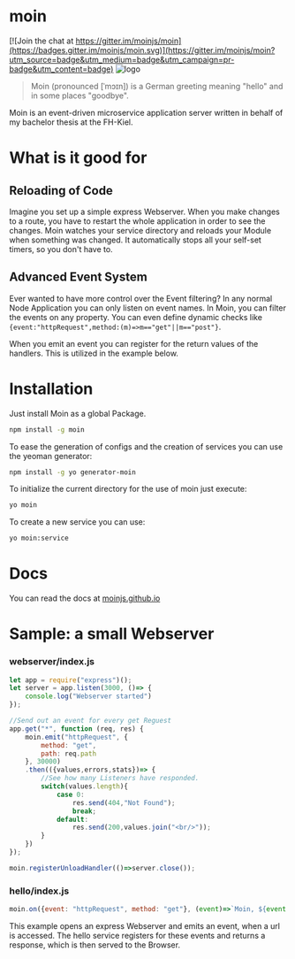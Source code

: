 # moin

[![Join the chat at https://gitter.im/moinjs/moin](https://badges.gitter.im/moinjs/moin.svg)](https://gitter.im/moinjs/moin?utm_source=badge&utm_medium=badge&utm_campaign=pr-badge&utm_content=badge)
![logo](https://raw.githubusercontent.com/moinjs/moin/master/logo.png)
>Moin (pronounced [ˈmɔɪn]) is a German greeting meaning "hello" and in some places "goodbye".

Moin is an event-driven microservice application server written in behalf of my bachelor thesis at the FH-Kiel.

# What is it good for
## Reloading of Code
Imagine you set up a simple express Webserver. When you make changes to a route, you have to restart the whole application in order to see the changes.
Moin watches your service directory and reloads your Module when something was changed. It automatically stops all your self-set timers, so you don't have to.

## Advanced Event System
Ever wanted to have more control over the Event filtering? In any normal Node Application you can only listen on event names.
In Moin, you can filter the events on any property. You can even define dynamic checks like `{event:"httpRequest",method:(m)=>m=="get"||m=="post"}`.
 
When you emit an event you can register for the return values of the handlers. This is utilized in the example below.

# Installation
Just install Moin as a global Package.
```bash
npm install -g moin
```

To ease the generation of configs and the creation of services you can use the yeoman generator:
```bash
npm install -g yo generator-moin
```

To initialize the current directory for the use of moin just execute:
```bash
yo moin
```

To create a new service you can use:

```bash
yo moin:service
```

# Docs
You can read the docs at [moinjs.github.io](http://moinjs.github.io)
# Sample: a small Webserver
### webserver/index.js
```js
let app = require("express")();
let server = app.listen(3000, ()=> {
    console.log("Webserver started")
});

//Send out an event for every get Reguest
app.get("*", function (req, res) {
    moin.emit("httpRequest", {
        method: "get",
        path: req.path
    }, 30000)
    .then(({values,errors,stats})=> {
        //See how many Listeners have responded.
        switch(values.length){
            case 0:
                res.send(404,"Not Found");
                break;
            default:
                res.send(200,values.join("<br/>"));
        }
    })
});

moin.registerUnloadHandler(()=>server.close());
````

### hello/index.js
```js
moin.on({event: "httpRequest", method: "get"}, (event)=>`Moin, ${event.path}!`);
````

This example opens an express Webserver and emits an event, when a url is accessed. The hello service registers for these events and returns a response, which is then served to the Browser. 
